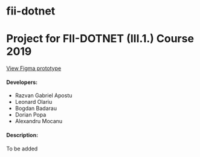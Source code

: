 # fii-dotnet

# Project for FII-DOTNET (III.1.) Course 2019 

[View Figma prototype](https://www.figma.com/file/dYkE4bDYJZi06yByCgve1Z/Game-UI?node-id=0%3A1)

#### Developers:
- Razvan Gabriel Apostu
- Leonard Olariu
- Bogdan Badarau
- Dorian Popa
- Alexandru Mocanu

#### Description:
To be added
